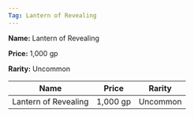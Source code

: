 ```yaml
---
Tag: Lantern of Revealing
---
```


**Name:** Lantern of Revealing

**Price:** 1,000 gp

**Rarity:** Uncommon

| Name     | Price     | Rarity     |
| -------- | --------- | ---------- |
| Lantern of Revealing | 1,000 gp | Uncommon |
